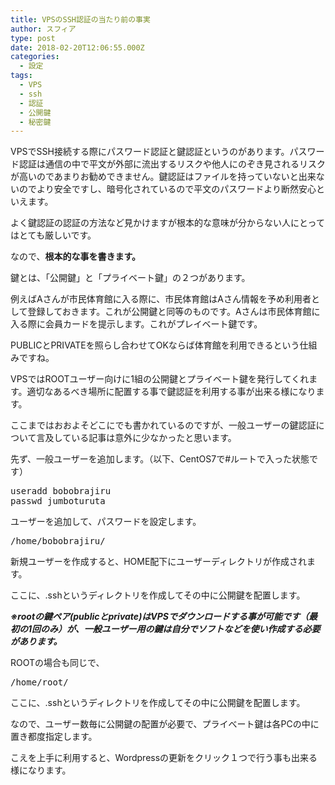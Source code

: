 ```yaml
---
title: VPSのSSH認証の当たり前の事実
author: スフィア
type: post
date: 2018-02-20T12:06:55.000Z
categories:
  - 設定
tags:
  - VPS
  - ssh
  - 認証
  - 公開鍵
  - 秘密鍵
---
```

VPSでSSH接続する際にパスワード認証と鍵認証というのがあります。パスワード認証は通信の中で平文が外部に流出するリスクや他人にのぞき見されるリスクが高いのであまりお勧めできません。鍵認証はファイルを持っていないと出来ないのでより安全ですし、暗号化されているので平文のパスワードより断然安心といえます。

よく鍵認証の認証の方法など見かけますが根本的な意味が分からない人にとってはとても厳しいです。

なので、**根本的な事を書きます。**

鍵とは、「公開鍵」と「プライベート鍵」の２つがあります。

例えばAさんが市民体育館に入る際に、市民体育館はAさん情報を予め利用者として登録しておきます。これが公開鍵と同等のものです。Aさんは市民体育館に入る際に会員カードを提示します。これがプレイベート鍵です。

PUBLICとPRIVATEを照らし合わせてOKならば体育館を利用できるという仕組みですね。

VPSではROOTユーザー向けに1組の公開鍵とプライベート鍵を発行してくれます。適切なあるべき場所に配置する事で鍵認証を利用する事が出来る様になります。

ここまではおおよそどこにでも書かれているのですが、一般ユーザーの鍵認証について言及している記事は意外に少なかったと思います。

先ず、一般ユーザーを追加します。（以下、CentOS7で#ルートで入った状態です）

<pre class="lang:vim decode:true EnlighterJSRAW">useradd bobobrajiru
passwd jumboturuta</pre>

ユーザーを追加して、パスワードを設定します。

<pre class="lang:vim decode:true EnlighterJSRAW">/home/bobobrajiru/</pre>

新規ユーザーを作成すると、HOME配下にユーザーディレクトリが作成されます。

ここに、.sshというディレクトリを作成してその中に公開鍵を配置します。

**_※rootの鍵ペア(publicとprivate)はVPSでダウンロードする事が可能です（最初の1回のみ）が、一般ユーザー用の鍵は自分でソフトなどを使い作成する必要があります。_**

ROOTの場合も同じで、

<pre class="lang:vim decode:true EnlighterJSRAW ">/home/root/</pre>

ここに、.sshというディレクトリを作成してその中に公開鍵を配置します。

なので、ユーザー数毎に公開鍵の配置が必要で、プライべート鍵は各PCの中に置き都度指定します。

こえを上手に利用すると、Wordpressの更新をクリック１つで行う事も出来る様になります。

